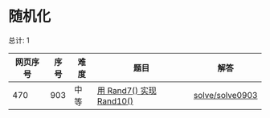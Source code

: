 # 随机化

<!--- table -->

总计: 1

| 网页序号 | 序号 | 难度 | 题目                                                                                       | 解答                                  |
| -------- | ---- | ---- | ------------------------------------------------------------------------------------------ | ------------------------------------- |
| 470      | 903  | 中等 | [用 Rand7() 实现 Rand10()](https://leetcode-cn.com/problems/implement-rand10-using-rand7/) | [solve/solve0903](../solve/solve0903) |
